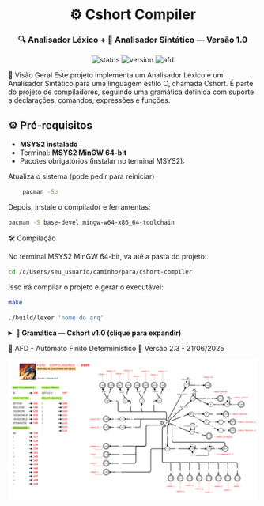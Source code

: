 <h1 align="center">⚙️ Cshort Compiler</h1> <h3 align="center">🔍 Analisador Léxico + 🧠 Analisador Sintático — Versão 1.0</h3> <p align="center"> <img src="https://img.shields.io/badge/status-stable-brightgreen" alt="status"> <img src="https://img.shields.io/badge/version-1.0-blue" alt="version"> <img src="https://img.shields.io/badge/AFD-2.3-lightgrey" alt="afd"> </p>
🚀 Visão Geral
Este projeto implementa um Analisador Léxico e um Analisador Sintático para uma linguagem estilo C, chamada Cshort.
É parte do projeto de compiladores, seguindo uma gramática definida com suporte a declarações, comandos, expressões e funções.

## ⚙️ Pré-requisitos

- **MSYS2 instalado**
- Terminal: **MSYS2 MinGW 64-bit**
- Pacotes obrigatórios (instalar no terminal MSYS2):

Atualiza o sistema (pode pedir para reiniciar)

```bash
    pacman -Su    
```

Depois, instale o compilador e ferramentas:

```bash
pacman -S base-devel mingw-w64-x86_64-toolchain
```
🛠️ Compilação

No terminal MSYS2 MinGW 64-bit, vá até a pasta do projeto:

```bash
cd /c/Users/seu_usuario/caminho/para/cshort-compiler
```

Isso irá compilar o projeto e gerar o executável:

```bash
make
```

```bash
./build/lexer 'nome do arq'

```

<details> <summary><strong>📜 Gramática — Cshort v1.0 (clique para expandir)</strong></summary>

// prog ::= { decl ';' | func } 

// decl ::= tipo decl_var { ',' decl_var}  
//        | tipo id '(' tipos_param')' { ',' id '(' tipos_param')' } 
//        | void id '(' tipos_param')' { ',' id '(' tipos_param')' }

// decl_var ::= id [ '[' intcon ']' ]

// tipo ::= char | int | float | bool

// tipos_param ::= void 
//               | tipo (id | &id | id '[' ']') { ',' tipo (id | &id | id '[' ']') }

// func ::= tipo id '(' tipos_param ')' '{' { tipo decl_var { ',' decl_var } ';' } { cmd } '}'
//        | void id '(' tipos_param ')' '{' { tipo decl_var { ',' decl_var } ';' } { cmd } '}'

// cmd ::= if '(' expr ')' cmd [ else cmd ] 
//       | while '(' expr ')' cmd 
//       | for '(' [ atrib ] ';' [ expr ] ';' [ atrib ] ')' cmd 
//       | return [ expr ] ';' 
//       | atrib ';' 
//       | id '(' [expr { ',' expr } ] ')' ';' 
//       | '{' { cmd } '}' 
//       | ';' 

// atrib ::= id [ '[' expr ']' ] = expr

// expr ::= expr_simp [ op_rel expr_simp ]

// expr_simp ::= [+ | - ] termo {(+ | - | ||) termo}

// termo ::= fator {(* | / | & ) fator}

// fator ::= id [ '[' expr ']' ] 
//         | intcon | realcon | charcon 
//         | id '(' [expr { ',' expr } ] ')' 
//         | '(' expr ')' 
//         | '!' fator

</details>

🧮 AFD - Autômato Finito Determinístico
📅 Versão 2.3 - 21/06/2025

<p align="center"> <img src="./assets/cshort_afd.png" alt="AFD - Cshort" width="600"/> </p>
